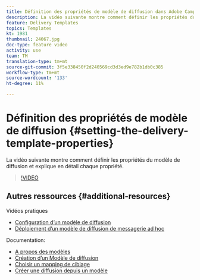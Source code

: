 ```yaml
---
title: Définition des propriétés de modèle de diffusion dans Adobe Campaign Classic
description: La vidéo suivante montre comment définir les propriétés du modèle de diffusion dans Adobe Campaign Classic et explique en détail chaque propriété.
feature: Delivery Templates
topics: Templates
kt: 1981
thumbnail: 24067.jpg
doc-type: feature video
activity: use
team: TM
translation-type: tm+mt
source-git-commit: 3f5e338450f2d240569cd3d3ed9e782b1db0c385
workflow-type: tm+mt
source-wordcount: '133'
ht-degree: 11%

---
```



# Définition des propriétés de modèle de diffusion {#setting-the-delivery-template-properties}

La vidéo suivante montre comment définir les propriétés du modèle de diffusion et explique en détail chaque propriété.

>[!VIDEO](https://video.tv.adobe.com/v/24067?quality=12)

## Autres ressources {#additional-resources}

Vidéos pratiques

* [Configuration d’un modèle de diffusion](/help/acc/sending-messages/using-delivery-templates/configuring-a-delivery-template.md)
* [Déploiement d’un modèle de diffusion de messagerie ad hoc](/help/acc/sending-messages/using-delivery-templates/deploying-ad-hoc-email-delivery-template.md)

Documentation:

* [A propos des modèles](https://docs.campaign.adobe.com/doc/AC/en/DLV_Using_delivery_templates_About_templates.html)
* [Création d’un Modèle de diffusion](https://docs.campaign.adobe.com/doc/AC/en/DLV_Using_delivery_templates_Creating_a_delivery_template.html)
* [Choisir un mapping de ciblage](https://docs.campaign.adobe.com/doc/AC/en/DLV_Using_delivery_templates_Selecting_a_target_mapping.html)
* [Créer une diffusion depuis un modèle](https://docs.campaign.adobe.com/doc/AC/en/DLV_Using_delivery_templates_Creating_a_delivery_from_a_template.html)
